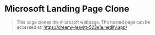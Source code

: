 # Microsoft Landing Page Clone

> This page clones the microsoft webpage. The hosted page can be accessed at: https://dreamy-leavitt-523e1e.netlify.app/

